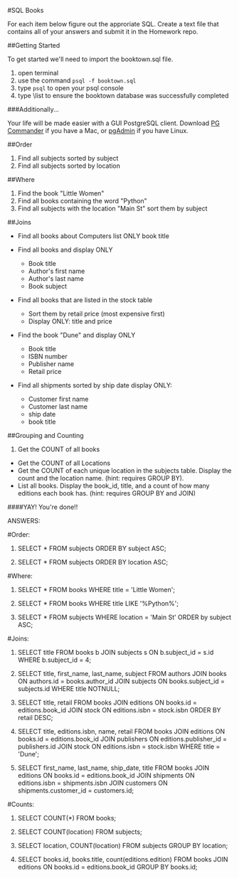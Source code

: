 #SQL Books

For each item below figure out the approriate SQL. Create a text file that contains all of your answers and submit it in the Homework repo.

##Getting Started

To get started we'll need to import the booktown.sql file.

1. open terminal
2. use the command `psql -f booktown.sql`
3. type `psql` to open your psql console
4. type \list to ensure the booktown database was successfully completed

###Additionally...

Your life will be made easier with a GUI PostgreSQL client. Download [PG Commander](https://eggerapps.at/pgcommander/) if you have a Mac, or [pgAdmin](http://www.pgadmin.org/) if you have Linux.

##Order
1. Find all subjects sorted by subject
2. Find all subjects sorted by location

##Where
1. Find the book "Little Women"
2. Find all books containing the word "Python"
3. Find all subjects with the location "Main St" sort them by subject


##Joins

* Find all books about Computers list ONLY book title

* Find all books and display ONLY
	* Book title
	* Author's first name
	* Author's last name
	* Book subject

* Find all books that are listed in the stock table
	* Sort them by retail price (most expensive first)
	* Display ONLY: title and price

* Find the book "Dune" and display ONLY
	* Book title
	* ISBN number
	* Publisher name
	* Retail price

* Find all shipments sorted by ship date display ONLY:
	* Customer first name
	* Customer last name
	* ship date
	* book title

##Grouping and Counting

1. Get the COUNT of all books
* Get the COUNT of all Locations
* Get the COUNT of each unique location in the subjects table. Display the count and the location name. (hint: requires GROUP BY).
* List all books. Display the book_id, title, and a count of how many editions each book has. (hint: requires GROUP BY and JOIN)



####YAY! You're done!!

ANSWERS:

#Order:
1. SELECT * FROM subjects ORDER BY subject ASC;

2. SELECT * FROM subjects ORDER BY location ASC;

#Where:
1. SELECT * FROM books WHERE title = 'Little Women';

2. SELECT * FROM books WHERE title LIKE '%Python%';

3. SELECT * FROM subjects WHERE location = 'Main St' ORDER by
	subject ASC;

#Joins: 
1.	SELECT title FROM books b
	JOIN subjects s
	ON b.subject_id = s.id
	WHERE b.subject_id = 4;

2.	SELECT title, first_name, last_name, subject
	FROM authors JOIN books ON authors.id = books.author_id JOIN subjects ON books.subject_id = subjects.id
	WHERE title NOTNULL;

3.	SELECT title, retail
	FROM books JOIN editions ON books.id = editions.book_id JOIN stock ON editions.isbn = stock.isbn
	ORDER BY retail DESC;

4. 	SELECT title, editions.isbn, name, retail
	FROM books JOIN editions ON books.id = editions.book_id JOIN publishers ON editions.publisher_id = publishers.id JOIN stock ON editions.isbn = stock.isbn
	WHERE title = 'Dune';

5.	SELECT first_name, last_name, ship_date, title
	FROM books JOIN editions ON books.id = editions.book_id JOIN shipments ON editions.isbn = shipments.isbn JOIN customers ON shipments.customer_id = customers.id;

#Counts:
1. SELECT COUNT(*) FROM books;

2. SELECT COUNT(location) FROM subjects;

3.  SELECT location, COUNT(location) FROM subjects
	GROUP BY location;

4.	SELECT books.id, books.title, count(editions.edition)
	FROM books JOIN editions ON books.id = editions.book_id
	GROUP BY books.id;